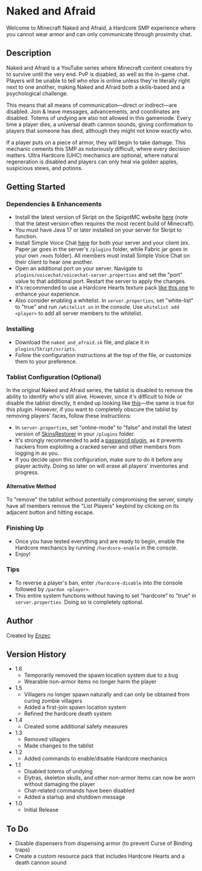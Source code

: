 # Naked and Afraid

Welcome to Minecraft Naked and Afraid, a Hardcore SMP experience where you cannot wear armor and can only communicate through proximity chat.

## Description

Naked and Afraid is a YouTube series where Minecraft content creators try to survive until the very end. PvP is disabled, as well as the in-game chat. Players will be unable to tell who else is online unless they're literally right next to one another, making Naked and Afraid both a skills-based and a psychological challenge.

This means that all means of communication—direct or indirect—are disabled. Join & leave messages, advancements, and coordinates are disabled. Totems of undying are also not allowed in this gamemode. Every time a player dies, a universal death cannon sounds, giving confirmation to players that someone has died, although they might not know exactly who.

If a player puts on a piece of armor, they will begin to take damage. This mechanic cements this SMP as notoriously difficult, where every decision matters. Ultra Hardcore (UHC) mechanics are optional, where natural regeneration is disabled and players can only heal via golden apples, suspicious stews, and potions.

## Getting Started

### Dependencies & Enhancements

* Install the latest version of Skript on the SpigotMC website [here](https://www.spigotmc.org/resources/skript.114544/) (note that the latest version often requires the most recent build of Minecraft).
* You must have Java 17 or later installed on your server for Skript to function.
* Install Simple Voice Chat [here](https://modrinth.com/plugin/simple-voice-chat/versions) for both your server and your client (ex. Paper jar goes in the server's ```/plugins``` folder, while Fabric jar goes in your own ```/mods``` folder). All members must install Simple Voice Chat on their client to hear one another.
* Open an additional port on your server. Navigate to ```plugins/voicechat/voicechat-server.properties``` and set the "port" value to that additional port. Restart the server to apply the changes.
* It's recommended to use a Hardcore Hearts texture pack [like this one](https://modrinth.com/resourcepack/hardcore-hearts) to enhance your experience.
* Also consider enabling a whitelist. In ```server.properties```, set "white-list" to "true" and run ```/whitelist on``` in the console. Use ```whitelist add <player>``` to add all server members to the whitelist.

### Installing

* Download the ```naked_and_afraid.sk``` file, and place it in ```plugins/Skript/scripts```.
* Follow the configuration instructions at the top of the file, or customize them to your preference.

### Tablist Configuration (Optional)

In the original Naked and Afraid series, the tablist is disabled to remove the ability to identify who's still alive. However, since it's difficult to hide or disable the tablist directly, it ended up looking like [this](https://imgur.com/a/6CXRsa6)—the same is true for this plugin. However, if you want to completely obscure the tablist by removing players' faces, follow these instructions:
* In ```server.properties```, set "online-mode" to "false" and install the latest version of [SkinsRestorer](https://modrinth.com/plugin/skinsrestorer) in your ```/plugins``` folder.
* It's strongly recommended to add a [password plugin](https://www.spigotmc.org/resources/authmereloaded.6269/), as it prevents hackers from exploiting a cracked server and other members from logging in as you. 
* If you decide upon this configuration, make sure to do it before any player activity. Doing so later on will erase all players' inventories and progress.
#### Alternative Method
To "remove" the tablist without potentially compromising the server, simply have all members remove the "List Players" keybind by clicking on its adjacent button and hitting escape.

### Finishing Up

* Once you have tested everything and are ready to begin, enable the Hardcore mechanics by running ```/hardcore-enable``` in the console.
* Enjoy!

### Tips

* To reverse a player's ban, enter ```/hardcore-disable``` into the console followed by ```/pardon <player>```.
* This entire system functions without having to set "hardcore" to "true" in ```server.properties```. Doing so is completely optional.

## Author

Created by [Enzec](https://enzec.net)

## Version History

* 1.6
    * Temporarily removed the spawn location system due to a bug
    * Wearable non-armor items no longer harm the player
* 1.5
    * Villagers no longer spawn naturally and can only be obtained from curing zombie villagers
    * Added a first-join spawn location system
    * Refined the hardcore death system
* 1.4
    * Created some additional safety measures
* 1.3
    * Removed villagers
    * Made changes to the tablist
* 1.2
    * Added commands to enable/disable Hardcore mechanics
* 1.1
    * Disabled totems of undying
    * Elytras, skeleton skulls, and other non-armor items can now be worn without damaging the player
    * Chat-related commands have been disabled
    * Added a startup and shutdown message
* 1.0
    * Initial Release
 
## To Do

* Disable dispensers from dispensing armor (to prevent Curse of Binding traps)
* Create a custom resource pack that includes Hardcore Hearts and a death cannon sound
